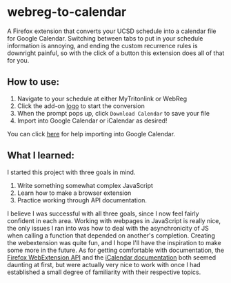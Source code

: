 # webreg-to-calendar
A Firefox extension that converts your UCSD schedule into a calendar file for Google Calendar.  Switching between tabs to put in your schedule information is annoying, and ending the custom recurrence rules is downright painful, so with the click of a button this extension does all of that for you.

## How to use:
1. Navigate to your schedule at either MyTritonlink or WebReg
2. Click the add-on [logo](https://github.com/ParkerGreyAddison/webreg-to-calendar/tree/master/icons/ucsd-to-calendar.svg) to start the conversion
3. When the prompt pops up, click `Download Calendar` to save your file
4. Import into Google Calendar or iCalendar as desired!

You can click [here](https://support.google.com/calendar/answer/37118?hl=en#) for help importing into Google Calendar.

## What I learned:
I started this project with three goals in mind.
1. Write something somewhat complex JavaScript
2. Learn how to make a browser extension
3. Practice working through API documentation.

I believe I was successful with all three goals, since I now feel fairly confident in each area.  Working with webpages in JavaScript is really nice, the only issues I ran into was how to deal with the asynchronicity of JS when calling a function that depended on another's completion.  Creating the webextension was quite fun, and I hope I'll have the inspiration to make some more in the future.  As for getting comfortable with documentation, the [Firefox WebExtension API](https://developer.mozilla.org/en-US/docs/Mozilla/Add-ons/WebExtensions) and the [iCalendar documentation](https://icalendar.org/RFC-Specifications/iCalendar-RFC-5545/) both seemed daunting at first, but were actually very nice to work with once I had established a small degree of familiarity with their respective topics.